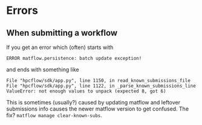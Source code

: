 # Errors
## When submitting a workflow
If you get an error which (often) starts with 
```
ERROR matflow.persistence: batch update exception!
```
and ends with something like
```
File "hpcflow/sdk/app.py", line 1150, in read_known_submissions_file
File "hpcflow/sdk/app.py", line 1122, in _parse_known_submissions_line
ValueError: not enough values to unpack (expected 8, got 6)
```
This is sometimes (usually?) caused by updating matflow and leftover submissions
info causes the newer matflow version to get confused.
The fix? `matflow manage clear-known-subs`.
